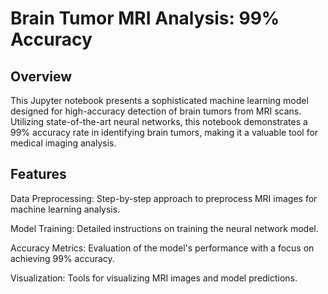 # Brain Tumor MRI Analysis: 99% Accuracy

## Overview

This Jupyter notebook presents a sophisticated machine learning model designed for high-accuracy detection of brain tumors from MRI scans. Utilizing state-of-the-art neural networks, this notebook demonstrates a 99% accuracy rate in identifying brain tumors, making it a valuable tool for medical imaging analysis.

## Features

Data Preprocessing: Step-by-step approach to preprocess MRI images for machine learning analysis.

Model Training: Detailed instructions on training the neural network model.

Accuracy Metrics: Evaluation of the model's performance with a focus on achieving 99% accuracy.

Visualization: Tools for visualizing MRI images and model predictions.
